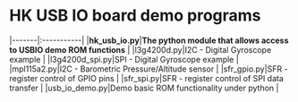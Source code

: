 HK USB IO board demo programs  
=============================  
|-------|:-----------|
|**hk_usb_io.py**|**The python module that allows access to USBIO demo ROM functions**  |
|l3g4200d.py|I2C - Digital Gyroscope example  |
|l3g4200d_spi.py|SPI - Digital Gyroscope example  |
|mpl115a2.py|I2C - Barometric Pressure/Altitude sensor  |
|sfr_gpio.py|SFR - register control of GPIO pins  |
|sfr_spi.py|SFR - register control of SPI data transfer  |
|usb_io_demo.py|Demo basic ROM functionality under python  |
